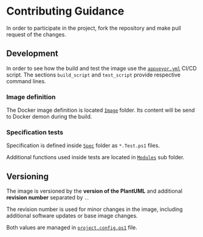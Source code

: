 Contributing Guidance
==

In order to participate in the project, fork the repository and make pull request of the changes.


## Development

In order to see how the build and test the image use the [`appveyor.yml`](appveyor.yml) CI/CD script.
The sections `build_script` and `test_script` provide respective command lines.


### Image definition

The Docker image definition is located [`Image`](Image/) folder.
Its content will be send to Docker demon during the build. 


### Specification tests

Specification is defined inside [`Spec`](Spec/) folder as `*.Test.ps1` files.

Additional functions used inside tests are located in [`Modules`](Spec/Modules/) sub folder.


## Versioning

The image is versioned by the **version of the PlantUML** and additional **revision number** separated by `.`.

The revision number is used for minor changes in the image, including additional software updates or base image changes.

Both values are managed in [`project.config.ps1`](project.config.ps1) file.
